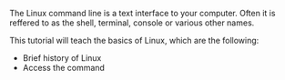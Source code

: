 The Linux command line is a text interface to your computer. Often it is reffered to as the shell, terminal, console or various other names.

This tutorial will teach the basics of Linux, which are the following:
- Brief history of Linux
- Access the command 
